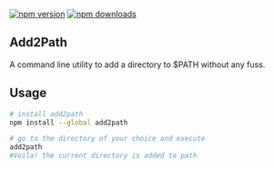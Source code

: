  [![npm version](https://badge.fury.io/js/add2path.svg)](https://badge.fury.io/js/add2path)
 [![npm downloads](https://img.shields.io/npm/dt/add2path.svg)](https://npmjs.org/package/add2path)
  
## Add2Path
A command line utility to add a directory to $PATH without any fuss.

## Usage

```sh
# install add2path
npm install --global add2path

# go to the directory of your choice and execute
add2path
#Voila! the current directory is added to path
```
